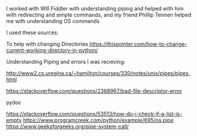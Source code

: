 I worked with WIll Fiddler with understanding piping and helped with him with redirecting and simple commands, and my friend Phillip Tennen helped me with understanding OS commands

I used these sources:

To help with changing Directories
https://thispointer.com/how-to-change-current-working-directory-in-python/

Understanding Piping and errors I was recieving:

http://www2.cs.uregina.ca/~hamilton/courses/330/notes/unix/pipes/pipes.html

https://stackoverflow.com/questions/2368967/bad-file-descriptor-error

pydoc

https://stackoverflow.com/questions/53513/how-do-i-check-if-a-list-is-empty
https://www.programcreek.com/python/example/695/os.pipe
https://www.geeksforgeeks.org/pipe-system-call/
